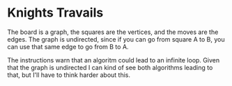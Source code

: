 # Knights Travails

The board is a graph, the squares are the vertices, and the moves are the edges. The graph is undirected, since if you can go from square A to B, you can use that same edge to go from B to A.

The instructions warn that an algoritm could lead to an infinite loop. Given that the graph is undirected I can kind of see both algorithms leading to that, but I'll have to think harder about this.


